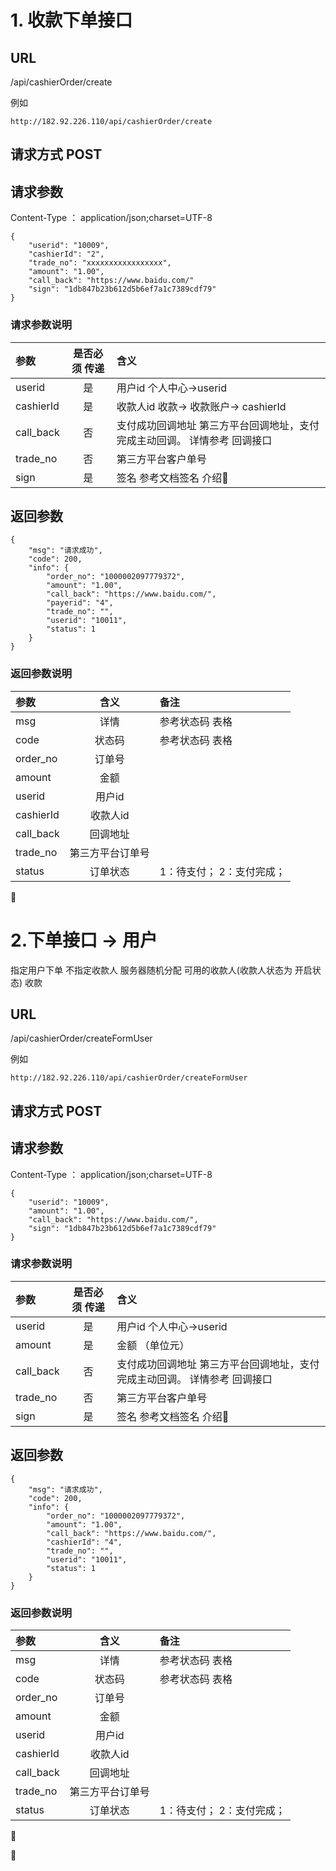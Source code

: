 # 1. 收款下单接口 



## URL

/api/cashierOrder/create

例如

    http://182.92.226.110/api/cashierOrder/create

## 请求方式   POST
  
## 请求参数
Content-Type   ： application/json;charset=UTF-8
```
{
	"userid": "10009",
	"cashierId": "2",
	"trade_no": "xxxxxxxxxxxxxxxxx",
	"amount": "1.00",
	"call_back": "https://www.baidu.com/"
	"sign": "1db847b23b612d5b6ef7a1c7389cdf79"
}

```
### 请求参数说明

| 参数        | 是否必须 传递           | 含义  |
| :------------- |:-------------:| :-----|
| userid      | 是          |  用户id   个人中心->userid |
| cashierId     | 是      |   收款人id 收款-> 收款账户-> cashierId |
| call_back    | 否      |  支付成功回调地址  第三方平台回调地址，支付完成主动回调。 详情参考 回调接口   |
| trade_no    | 否      |  第三方平台客户单号   |
| sign    | 是      |  签名 参考文档签名 介绍  |

## 返回参数
```$xslt
{
	"msg": "请求成功",
	"code": 200,
	"info": {
		"order_no": "1000002097779372",
		"amount": "1.00",
		"call_back": "https://www.baidu.com/",
		"payerid": "4",
		"trade_no": "",
		"userid": "10011",
		"status": 1
	}
}

```

### 返回参数说明

| 参数        | 含义           | 备注  |
| :------------- |:-------------:| :-----|
| msg      | 详情          |  参考状态码 表格 |
| code     | 状态码      |   参考状态码 表格 |
| order_no | 订单号      |     |
| amount    | 金额      |   |
| userid    | 用户id      |   |
| cashierId    | 收款人id      |   |
| call_back    | 回调地址      |   |
| trade_no    | 第三方平台订单号      |   |
| status    | 订单状态      | 1：待支付； 2：支付完成；  |



 


# 2.下单接口  -> 用户

指定用户下单 不指定收款人 
服务器随机分配 可用的收款人(收款人状态为 开启状态) 收款

## URL

/api/cashierOrder/createFormUser

例如

    http://182.92.226.110/api/cashierOrder/createFormUser

## 请求方式   POST
  
## 请求参数
Content-Type   ： application/json;charset=UTF-8
```
{
	"userid": "10009",
	"amount": "1.00",
    "call_back": "https://www.baidu.com/",
	"sign": "1db847b23b612d5b6ef7a1c7389cdf79"
}

```
### 请求参数说明

| 参数        | 是否必须 传递           | 含义  |
| :------------- |:-------------:| :-----|
| userid      | 是          |  用户id   个人中心->userid |
| amount    | 是      |  金额 （单位元）   |
| call_back    | 否      |  支付成功回调地址  第三方平台回调地址，支付完成主动回调。 详情参考 回调接口   |
| trade_no    | 否      |  第三方平台客户单号   |
| sign    | 是      |  签名 参考文档签名 介绍  |

## 返回参数
```$xslt
{
	"msg": "请求成功",
	"code": 200,
	"info": {
		"order_no": "1000002097779372",
		"amount": "1.00",
		"call_back": "https://www.baidu.com/",
		"cashierId": "4",
		"trade_no": "",
		"userid": "10011",
		"status": 1
	}
}

```

### 返回参数说明

| 参数        | 含义           | 备注  |
| :------------- |:-------------:| :-----|
| msg      | 详情          |  参考状态码 表格 |
| code     | 状态码      |   参考状态码 表格 |
| order_no | 订单号      |     |
| amount    | 金额      |   |
| userid    | 用户id      |   |
| cashierId    | 收款人id      |   |
| call_back    | 回调地址      |   |
| trade_no    | 第三方平台订单号      |   |
| status    | 订单状态      | 1：待支付； 2：支付完成；  |



 




















